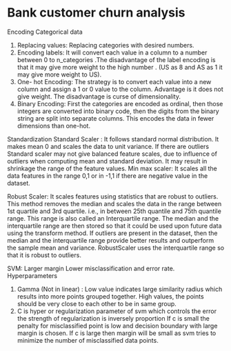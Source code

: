# Bank customer churn analysis




Encoding Categorical data
1.	Replacing values: Replacing categories with desired numbers.
2.	Encoding labels: It will convert each value in a column to a number between 0 to n_categories .The disadvantage of the label encoding is that it may give more weight to the high number . 
(US as 8 and AS as 1 it may give more weight to US).
3.	One- hot Encoding: The strategy is to convert each value into a new column and assign a 1 or 0 value to the column. Advantage is it does not give weight.
The disadvantage is curse of dimensionality.
4.	  Binary Encoding:  First the categories are encoded as ordinal, then those integers are converted into binary code, then the digits from the binary string are split into separate columns. This encodes the data in fewer dimensions than one-hot.

Standardization
Standard Scaler : It follows standard normal distribution. It makes mean 0 and scales the data to unit variance. 
If there are outliers Standard scaler may not give balanced feature scales, due to influence of outliers when computing mean and standard deviation. It may result in shrinkage the range of the feature values.
Min max scaler: It scales all the data features in the range 0,1 or in -1,1 if there are negative value in the dataset.

Robust Scaler: It scales features using statistics that are robust to outliers. This method removes the median and scales the data in the range between 1st quartile and 3rd quartile. i.e., in between 25th quantile and 75th quantile range. This range is also called an Interquartile range. 
The median and the interquartile range are then stored so that it could be used upon future data using the transform method. If outliers are present in the dataset, then the median and the interquartile range provide better results and outperform the sample mean and variance. 
RobustScaler uses the interquartile range so that it is robust to outliers.



SVM: 
Larger margin
Lower misclassification and error rate.
Hyperparameters
1.	Gamma (Not in linear) : Low value indicates large similarity radius which results into more points grouped together. High values, the points should be very close to each other to be in same group.
2.	C is hyper or regularization parameter of svm which controls the error the strength of regularization is inversely proportion If c is small the penalty for misclassified point is low and decision boundary with large margin is chosen. If c is large then margin will be small as svm tries to minimize the number of  misclassified data points.
